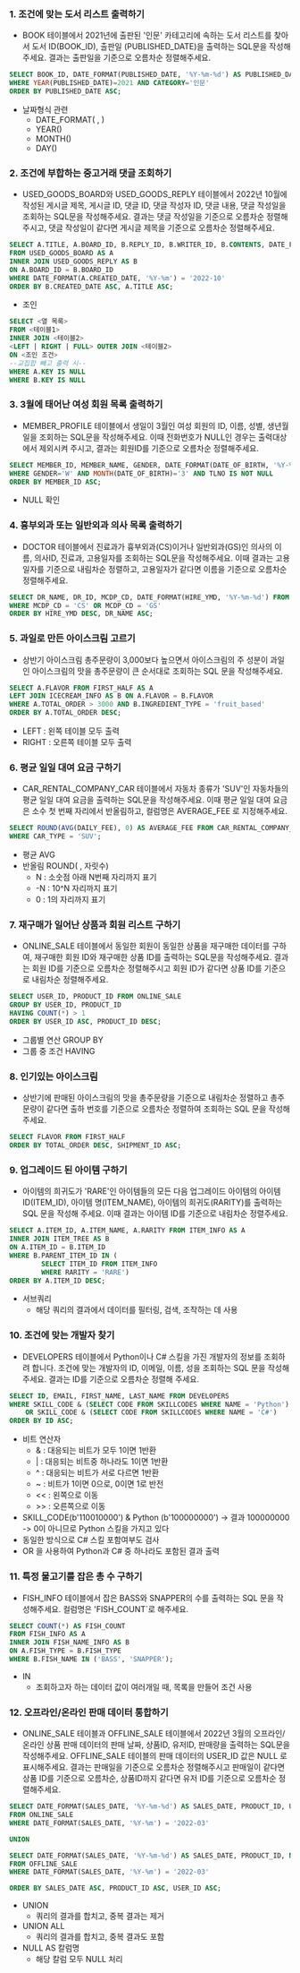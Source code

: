 ### 1. 조건에 맞는 도서 리스트 출력하기
* BOOK 테이블에서 2021년에 출판된 '인문' 카테고리에 속하는 도서 리스트를 찾아서 도서 ID(BOOK_ID), 출판일 (PUBLISHED_DATE)을 출력하는 SQL문을 작성해주세요.
결과는 출판일을 기준으로 오름차순 정렬해주세요.

```SQL
SELECT BOOK_ID, DATE_FORMAT(PUBLISHED_DATE, '%Y-%m-%d') AS PUBLISHED_DATE FROM BOOK
WHERE YEAR(PUBLISHED_DATE)=2021 AND CATEGORY='인문'
ORDER BY PUBLISHED_DATE ASC;
```

* 날짜형식 관련
  * DATE_FORMAT( , )
  * YEAR()
  * MONTH()
  * DAY()
  
### 2. 조건에 부합하는 중고거래 댓글 조회하기
* USED_GOODS_BOARD와 USED_GOODS_REPLY 테이블에서 2022년 10월에 작성된 게시글 제목, 게시글 ID, 댓글 ID, 댓글 작성자 ID, 댓글 내용, 댓글 작성일을 조회하는 SQL문을 작성해주세요. 결과는 댓글 작성일을 기준으로 오름차순 정렬해주시고, 댓글 작성일이 같다면 게시글 제목을 기준으로 오름차순 정렬해주세요.

```SQL
SELECT A.TITLE, A.BOARD_ID, B.REPLY_ID, B.WRITER_ID, B.CONTENTS, DATE_FORMAT(B.CREATED_DATE, '%Y-%m-%d') AS CREATED_DATE
FROM USED_GOODS_BOARD AS A
INNER JOIN USED_GOODS_REPLY AS B
ON A.BOARD_ID = B.BOARD_ID
WHERE DATE_FORMAT(A.CREATED_DATE, '%Y-%m') = '2022-10'
ORDER BY B.CREATED_DATE ASC, A.TITLE ASC;
```

* 조인
```SQL
SELECT <열 목록>
FROM <테이블1>
INNER JOIN <테이블2>
<LEFT | RIGHT | FULL> OUTER JOIN <테이블2>
ON <조인 조건>
--교집합 빼고 출력 시--
WHERE A.KEY IS NULL 
WHERE B.KEY IS NULL
```

### 3. 3월에 태어난 여성 회원 목록 출력하기
* MEMBER_PROFILE 테이블에서 생일이 3월인 여성 회원의 ID, 이름, 성별, 생년월일을 조회하는 SQL문을 작성해주세요. 이때 전화번호가 NULL인 경우는 출력대상에서 제외시켜 주시고, 결과는 회원ID를 기준으로 오름차순 정렬해주세요.

```SQL
SELECT MEMBER_ID, MEMBER_NAME, GENDER, DATE_FORMAT(DATE_OF_BIRTH, '%Y-%m-%d') FROM MEMBER_PROFILE
WHERE GENDER='W' AND MONTH(DATE_OF_BIRTH)='3' AND TLNO IS NOT NULL
ORDER BY MEMBER_ID ASC;
```

* NULL 확인

### 4. 흉부외과 또는 일반외과 의사 목록 출력하기
* DOCTOR 테이블에서 진료과가 흉부외과(CS)이거나 일반외과(GS)인 의사의 이름, 의사ID, 진료과, 고용일자를 조회하는 SQL문을 작성해주세요. 이때 결과는 고용일자를 기준으로 내림차순 정렬하고, 고용일자가 같다면 이름을 기준으로 오름차순 정렬해주세요.

```SQL
SELECT DR_NAME, DR_ID, MCDP_CD, DATE_FORMAT(HIRE_YMD, '%Y-%m-%d') FROM DOCTOR
WHERE MCDP_CD = 'CS' OR MCDP_CD = 'GS'
ORDER BY HIRE_YMD DESC, DR_NAME ASC;
```

### 5. 과일로 만든 아이스크림 고르기
* 상반기 아이스크림 총주문량이 3,000보다 높으면서 아이스크림의 주 성분이 과일인 아이스크림의 맛을 총주문량이 큰 순서대로 조회하는 SQL 문을 작성해주세요.

```SQL
SELECT A.FLAVOR FROM FIRST_HALF AS A
LEFT JOIN ICECREAM_INFO AS B ON A.FLAVOR = B.FLAVOR
WHERE A.TOTAL_ORDER > 3000 AND B.INGREDIENT_TYPE = 'fruit_based'
ORDER BY A.TOTAL_ORDER DESC;
```

* LEFT : 왼쪽 테이블 모두 출력
* RIGHT : 오른쪽 테이블 모두 출력

### 6. 평균 일일 대여 요금 구하기
* CAR_RENTAL_COMPANY_CAR 테이블에서 자동차 종류가 'SUV'인 자동차들의 평균 일일 대여 요금을 출력하는 SQL문을 작성해주세요. 이때 평균 일일 대여 요금은 소수 첫 번째 자리에서 반올림하고, 컬럼명은 AVERAGE_FEE 로 지정해주세요.

```SQL
SELECT ROUND(AVG(DAILY_FEE), 0) AS AVERAGE_FEE FROM CAR_RENTAL_COMPANY_CAR
WHERE CAR_TYPE = 'SUV';
```

* 평균 AVG
* 반올림 ROUND( , 자릿수)
  * N : 소숫점 아래 N번째 자리까지 표기
  * -N : 10^N 자리까지 표기
  * 0 : 1의 자리까지 표기

### 7. 재구매가 일어난 상품과 회원 리스트 구하기
* ONLINE_SALE 테이블에서 동일한 회원이 동일한 상품을 재구매한 데이터를 구하여, 재구매한 회원 ID와 재구매한 상품 ID를 출력하는 SQL문을 작성해주세요. 결과는 회원 ID를 기준으로 오름차순 정렬해주시고 회원 ID가 같다면 상품 ID를 기준으로 내림차순 정렬해주세요.

```SQL
SELECT USER_ID, PRODUCT_ID FROM ONLINE_SALE
GROUP BY USER_ID, PRODUCT_ID
HAVING COUNT(*) > 1
ORDER BY USER_ID ASC, PRODUCT_ID DESC;
```

* 그룹별 연산 GROUP BY
* 그룹 중 조건 HAVING

### 8. 인기있는 아이스크림
* 상반기에 판매된 아이스크림의 맛을 총주문량을 기준으로 내림차순 정렬하고 총주문량이 같다면 출하 번호를 기준으로 오름차순 정렬하여 조회하는 SQL 문을 작성해주세요.

```SQL
SELECT FLAVOR FROM FIRST_HALF
ORDER BY TOTAL_ORDER DESC, SHIPMENT_ID ASC;
```

### 9. 업그레이드 된 아이템 구하기
* 아이템의 희귀도가 'RARE'인 아이템들의 모든 다음 업그레이드 아이템의 아이템 ID(ITEM_ID), 아이템 명(ITEM_NAME), 아이템의 희귀도(RARITY)를 출력하는 SQL 문을 작성해 주세요. 이때 결과는 아이템 ID를 기준으로 내림차순 정렬주세요.

```SQL
SELECT A.ITEM_ID, A.ITEM_NAME, A.RARITY FROM ITEM_INFO AS A
INNER JOIN ITEM_TREE AS B
ON A.ITEM_ID = B.ITEM_ID
WHERE B.PARENT_ITEM_ID IN (
        SELECT ITEM_ID FROM ITEM_INFO
        WHERE RARITY = 'RARE')
ORDER BY A.ITEM_ID DESC;
```

* 서브쿼리
  * 해당 쿼리의 결과에서 데이터를 필터링, 검색, 조작하는 데 사용

### 10. 조건에 맞는 개발자 찾기
* DEVELOPERS 테이블에서 Python이나 C# 스킬을 가진 개발자의 정보를 조회하려 합니다. 조건에 맞는 개발자의 ID, 이메일, 이름, 성을 조회하는 SQL 문을 작성해 주세요. 결과는 ID를 기준으로 오름차순 정렬해 주세요.

```SQL
SELECT ID, EMAIL, FIRST_NAME, LAST_NAME FROM DEVELOPERS
WHERE SKILL_CODE & (SELECT CODE FROM SKILLCODES WHERE NAME = 'Python')
    OR SKILL_CODE & (SELECT CODE FROM SKILLCODES WHERE NAME = 'C#')
ORDER BY ID ASC;
```

* 비트 연산자
  * & : 대응되는 비트가 모두 1이면 1반환
  * | : 대응되는 비트중 하나라도 1이면 1반환
  * ^ : 대응되는 비트가 서로 다르면 1반환
  * ~ : 비트가 1이면 0으로, 0이면 1로 반전
  * << : 왼쪽으로 이동
  * \>> : 오른쪽으로 이동 
* SKILL_CODE(b'110010000') & Python (b'100000000') -> 결과 100000000 -> 0이 아니므로 Python 스킬을 가지고 있다
* 동일한 방식으로 C# 스킬 포함여부도 검사
* OR 을 사용하여 Python과 C# 중 하나라도 포함된 결과 출력

### 11. 특정 물고기를 잡은 총 수 구하기
* FISH_INFO 테이블에서 잡은 BASS와 SNAPPER의 수를 출력하는 SQL 문을 작성해주세요. 컬럼명은 'FISH_COUNT`로 해주세요.

```SQL
SELECT COUNT(*) AS FISH_COUNT
FROM FISH_INFO AS A
INNER JOIN FISH_NAME_INFO AS B
ON A.FISH_TYPE = B.FISH_TYPE
WHERE B.FISH_NAME IN ('BASS', 'SNAPPER');
```

* IN
  * 조회하고자 하는 데이터 값이 여러개일 때, 목록을 만들어 조건 사용

### 12. 오프라인/온라인 판매 데이터 통합하기
* ONLINE_SALE 테이블과 OFFLINE_SALE 테이블에서 2022년 3월의 오프라인/온라인 상품 판매 데이터의 판매 날짜, 상품ID, 유저ID, 판매량을 출력하는 SQL문을 작성해주세요. OFFLINE_SALE 테이블의 판매 데이터의 USER_ID 값은 NULL 로 표시해주세요. 결과는 판매일을 기준으로 오름차순 정렬해주시고 판매일이 같다면 상품 ID를 기준으로 오름차순, 상품ID까지 같다면 유저 ID를 기준으로 오름차순 정렬해주세요.

```SQL
SELECT DATE_FORMAT(SALES_DATE, '%Y-%m-%d') AS SALES_DATE, PRODUCT_ID, USER_ID, SALES_AMOUNT
FROM ONLINE_SALE
WHERE DATE_FORMAT(SALES_DATE, '%Y-%m') = '2022-03'

UNION

SELECT DATE_FORMAT(SALES_DATE, '%Y-%m-%d') AS SALES_DATE, PRODUCT_ID, NULL AS USER_ID, SALES_AMOUNT
FROM OFFLINE_SALE
WHERE DATE_FORMAT(SALES_DATE, '%Y-%m') = '2022-03'

ORDER BY SALES_DATE ASC, PRODUCT_ID ASC, USER_ID ASC;
```

* UNION
  * 쿼리의 결과를 합치고, 중복 결과는 제거
* UNION ALL
  * 쿼리의 결과를 합치고, 중복 결과도 포함 
* NULL AS 칼럼명
  * 해당 칼럼 모두 NULL 처리
